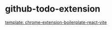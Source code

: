 # github-todo-extension

[template: chrome-extension-boilerplate-react-vite](https://github.com/Jonghakseo/chrome-extension-boilerplate-react-vite)